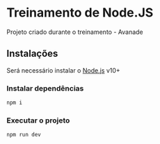 # Treinamento de Node.JS 

Projeto criado durante o treinamento - Avanade

## Instalações

Será necessário instalar o [Node.js](https://nodejs.org/) v10+

### Instalar dependências 
```sh
npm i
```

### Executar o projeto
```sh
npm run dev
```
